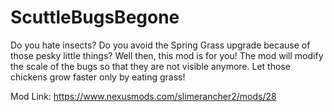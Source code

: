 # ScuttleBugsBegone
Do you hate insects? Do you avoid the Spring Grass upgrade because of those pesky little things? Well then, this mod is for you! The mod will modify the scale of the bugs so that they are not visible anymore. Let those chickens grow faster only by eating grass!

Mod Link: https://www.nexusmods.com/slimerancher2/mods/28
